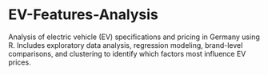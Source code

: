 # EV-Features-Analysis
Analysis of electric vehicle (EV) specifications and pricing in Germany using R. Includes exploratory data analysis, regression modeling, brand-level comparisons, and clustering to identify which factors most influence EV prices.
